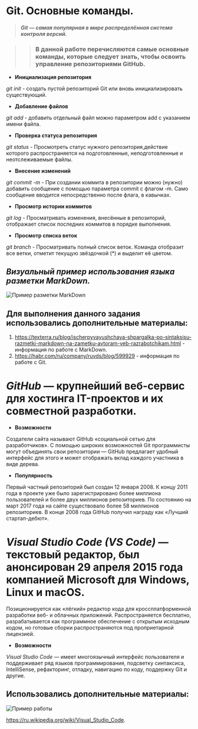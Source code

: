 # **Git.** Основные команды. 

>##### Git — самая популярная в мире распределённая система контроля версий.

>> ### В данной работе перечисляются самые основные команды, которые следует знать, чтобы освоить управление репозиториями GitHub.

* **Инициализация репозитория**

*git init* - cоздать пустой репозиторий Git или вновь инициализировать существующий.

* **Добавление файлов**

*git add* - добавить отдельный файл можно параметром add с указанием имени файла. 

* **Проверка статуса репозитория**

*git status* - Просмотреть статус нужного репозитория,действие которого распространяется на подготовленные, неподготовленные и неотслеживаемые файлы.

* **Внесение изменений**

*git commit -m* - При создании коммита в репозитории можно (нужно) добавить сообщение с помощью параметра commit с флагом -m. Само сообщение вводится непосредственно после флага, в кавычках.

* **Просмотр истории коммитов**

*git log* - Просматривать изменения, внесённые в репозиторий, отображает список последних коммитов в порядке выполнения.

* **Просмотр списка веток**

*git branch* - Просматривать полный список веток. Команда отобразит все ветки, отметит текущую звёздочкой (*) и выделит её цветом.

## **_Визуальный пример использования языка разметки MarkDown._**

![Пример разметки MarkDown](MD_photo.png)

## Для выполнения данного задания использовались дополнительные материалы:

1. <https://texterra.ru/blog/ischerpyvayushchaya-shpargalka-po-sintaksisu-razmetki-markdown-na-zametku-avtoram-veb-razrabotchikam.html> - информация по работе с MarkDown.
2. <https://habr.com/ru/company/ruvds/blog/599929> - информация по работе с Git.

# **_GitHub_** — крупнейший веб-сервис для хостинга IT-проектов и их совместной разработки.

* **Возможности**

Создатели сайта называют GitHub «социальной сетью для разработчиков».
С помощью широких возможностей Git программисты могут объединять свои репозитории — GitHub предлагает удобный интерфейс для этого и может отображать вклад каждого участника в виде дерева.

* **Популярность**

Первый частный репозиторий был создан 12 января 2008. К концу 2011 года в проекте уже было зарегистрировано более миллиона пользователей и более двух миллионов репозиториев. По состоянию на март 2017 года на сайте существовало более 58 миллионов репозиториев.
В конце 2008 года GitHub получил награду как «Лучший стартап-дебют».

# **_Visual Studio Code (VS Code)_** — текстовый редактор, был анонсирован 29 апреля 2015 года компанией Microsoft для Windows, Linux и macOS.

Позиционируется как «лёгкий» редактор кода для кроссплатформенной разработки веб- и облачных приложений. Распространяется бесплатно, разрабатывается как программное обеспечение с открытым исходным кодом, но готовые сборки распространяются под проприетарной лицензией.

* **Возможности**

*Visual Studio Code* — имеет многоязычный интерфейс пользователя и поддерживает ряд языков программирования, подсветку синтаксиса, IntelliSense, рефакторинг, отладку, навигацию по коду, поддержку Git и другие.

## Использовались дополнительные материалы:

![Пример работы](%D0%A1%D0%BD%D0%B8%D0%BC%D0%BE%D0%BA1_%2B1_%D0%B2%D0%B5%D1%82%D0%BA%D0%B0_github.PNG)

 <https://ru.wikipedia.org/wiki/Visual_Studio_Code>.